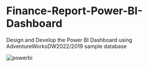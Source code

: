 # Finance-Report-Power-BI-Dashboard

Design and Develop the Power BI Dashboard using AdventureWorksDW2022/2019 sample database

![powerbi](https://github.com/NilnGitHu/Finance-Report-Power-BI-Dashboard/assets/140362425/c59574de-6226-4d17-92c2-a805dd0367a0)
